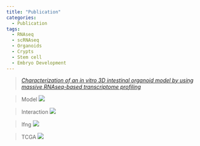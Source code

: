 ```yaml
---
title: "Publication"
categories:
  - Publication
tags:
  - RNAseq
  - scRNAseq
  - Organoids
  - Crypts
  - Stem cell
  - Embryo Development
---
```

  
> <cite><a href="https://www.nature.com/articles/s41598-021-96321-8">Characterization of an in vitro 3D intestinal organoid model by using massive RNAseq-based transcriptome profiling</a></cite>

> Model
![](https://healixloo.github.io/mm-github/assets/paper/schematic.png)

> Interaction
![](https://healixloo.github.io/mm-github/assets/paper/Cecum_Young_circos-table-uciedhs-large.svg)

> Ifng
![](https://healixloo.github.io/mm-github/assets/paper/Ifng.png)

> TCGA
![](https://healixloo.github.io/mm-github/assets/paper/Graphical_abstract.001.tiff)